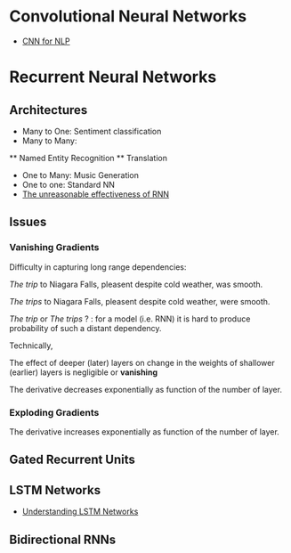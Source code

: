# Convolutional Neural Networks

* [CNN for NLP](http://www.wildml.com/2015/11/understanding-convolutional-neural-networks-for-nlp)

# Recurrent Neural Networks
## Architectures
* Many to One: Sentiment classification
* Many to Many: 

** Named Entity Recognition
** Translation

* One to Many: Music Generation
* One to one: Standard NN
* [The unreasonable effectiveness of RNN](http://karpathy.github.io/2015/05/21/rnn-effectiveness/)

## Issues
### Vanishing Gradients
Difficulty in capturing long range dependencies:

*The trip* to Niagara Falls, pleasent despite cold weather, was smooth.

*The trips* to Niagara Falls, pleasent despite cold weather, were smooth.

*The trip* or *The trips* ? : for a model (i.e. RNN) it is hard to produce probability of such a distant dependency. 
 

Technically, 

The effect of deeper (later) layers on change in the weights of shallower (earlier) layers is negligible or **vanishing**

The derivative decreases exponentially as function of the number of layer.

### Exploding Gradients
The derivative increases exponentially as function of the number of layer.

## Gated Recurrent Units

## LSTM Networks

* [Understanding LSTM Networks](http://colah.github.io/posts/2015-08-Understanding-LSTMs/)

## Bidirectional RNNs

